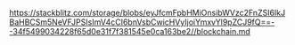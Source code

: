 https://stackblitz.com/storage/blobs/eyJfcmFpbHMiOnsibWVzc2FnZSI6IkJBaHBCSm5NeVFJPSIsImV4cCI6bnVsbCwicHVyIjoiYmxvYl9pZCJ9fQ==--34f5499034228f65d0e31f7f381545e0ca163be2//blockchain.md